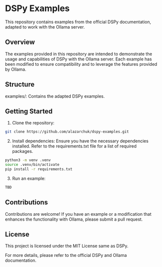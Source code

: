# DSPy Examples
This repository contains examples from the official DSPy documentation, adapted to work with the Ollama server.

## Overview
The examples provided in this repository are intended to demonstrate the usage and capabilities of DSPy with the Ollama server. Each example has been modified to ensure compatibility and to leverage the features provided by Ollama.

## Structure
examples/: Contains the adapted DSPy examples.

## Getting Started
1. Clone the repository:

```bash
git clone https://github.com/alazarchuk/dspy-examples.git
```

2. Install dependencies:
Ensure you have the necessary dependencies installed. Refer to the requirements.txt file for a list of required packages.

```bash
python3 -m venv .venv
source .venv/bin/activate
pip install -r requirements.txt
```

3. Run an example:
```bash
TBD
```


## Contributions
Contributions are welcome! If you have an example or a modification that enhances the functionality with Ollama, please submit a pull request.

## License
This project is licensed under the MIT License same as DSPy.

For more details, please refer to the official DSPy and Ollama documentation.
